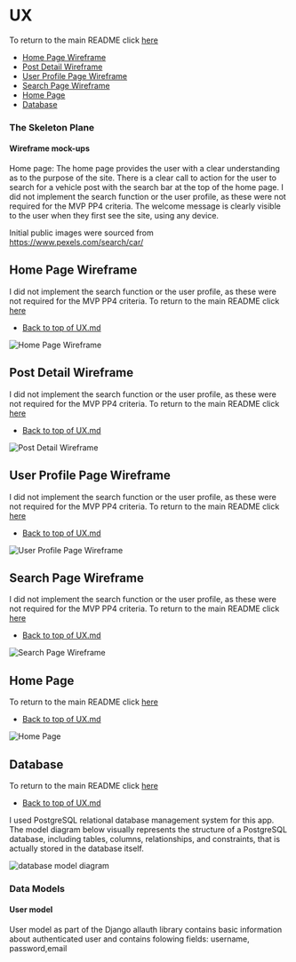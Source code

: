 # UX

To return to the main README click [here](/README.md)

* [Home Page Wireframe](#home-page-wireframe) 
* [Post Detail Wireframe](#post-detail-wireframe) 
* [User Profile Page Wireframe](#user-profile-page-wireframe) 
* [Search Page Wireframe](#search-page-wireframe) 
* [Home Page](#home-page) 
* [Database](#database)

### The Skeleton Plane
#### Wireframe mock-ups

Home page: The home page provides the user with a clear understanding as to the purpose of the site. 
There is a clear call to action for the user to search for a vehicle post with the search bar at the top of the home page. 
I did not implement the search function or the user profile, as these were not required for the MVP PP4 criteria.
The welcome message is clearly visible to the user when they first see the site, using any device.

Initial public images were sourced from https://www.pexels.com/search/car/

## Home Page Wireframe
I did not implement the search function or the user profile, as these were not required for the MVP PP4 criteria.
To return to the main README click [here](/README.md)
* [Back to top of UX.md](#ux) 

![Home Page Wireframe](/assets/wireframes/homepage-wireframea.png)

## Post Detail Wireframe
I did not implement the search function or the user profile, as these were not required for the MVP PP4 criteria.
To return to the main README click [here](/README.md)
* [Back to top of UX.md](#ux) 

![Post Detail Wireframe](/assets/wireframes/homepage-wireframeb.png)

## User Profile Page Wireframe
I did not implement the search function or the user profile, as these were not required for the MVP PP4 criteria.
To return to the main README click [here](/README.md)
* [Back to top of UX.md](#ux) 

![User Profile Page Wireframe](/assets/wireframes/homepage-wireframec.png)

## Search Page Wireframe
I did not implement the search function or the user profile, as these were not required for the MVP PP4 criteria.
To return to the main README click [here](/README.md)
* [Back to top of UX.md](#ux) 

![Search Page Wireframe](/assets/wireframes/homepage-wireframed.png)

## Home Page
To return to the main README click [here](/README.md)
* [Back to top of UX.md](#ux) 

![Home Page](/assets/screenshots/homepage.png)

## Database

To return to the main README click [here](/README.md)
* [Back to top of UX.md](#ux) 

I used PostgreSQL relational database management system for this app.
The model diagram below visually represents the structure of a PostgreSQL database, including tables, columns, relationships, and constraints, that is actually stored in the database itself.

![database model diagram](/assets/testing/databasemodel.png)

### Data Models

#### User model
User model as part of the Django allauth library contains basic information about authenticated user and contains folowing fields: username, password,email


